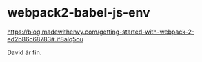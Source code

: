 # webpack2-babel-js-env

https://blog.madewithenvy.com/getting-started-with-webpack-2-ed2b86c68783#.if8alq5ou

David är fin.